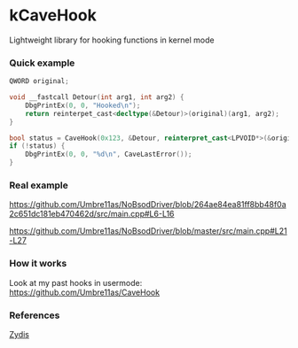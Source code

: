 # kCaveHook
Lightweight library for hooking functions in kernel mode

### Quick example
```cpp
QWORD original;

void __fastcall Detour(int arg1, int arg2) {
    DbgPrintEx(0, 0, "Hooked\n");
    return reinterpet_cast<decltype(&Detour)>(original)(arg1, arg2);
}

bool status = CaveHook(0x123, &Detour, reinterpret_cast<LPVOID*>(&original));
if (!status) {
    DbgPrintEx(0, 0, "%d\n", CaveLastError());
}
```

### Real example
https://github.com/Umbre11as/NoBsodDriver/blob/264ae84ea81ff8bb48f0a2c651dc181eb470462d/src/main.cpp#L6-L16

https://github.com/Umbre11as/NoBsodDriver/blob/master/src/main.cpp#L21-L27

### How it works
Look at my past hooks in usermode: https://github.com/Umbre11as/CaveHook

### References
[Zydis](https://github.com/zyantific/zydis)
